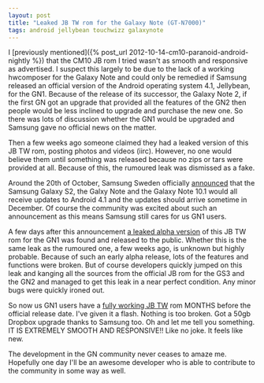 ```yaml
---
layout: post
title: "Leaked JB TW rom for the Galaxy Note (GT-N7000)"
tags: android jellybean touchwizz galaxynote
---
```


I [previously mentioned]({% post_url 2012-10-14-cm10-paranoid-android-nightly %}) that the CM10 JB rom I tried wasn't as smooth and responsive as advertised. I suspect this largely to be due to the lack of a working hwcomposer for the Galaxy Note and could only be remedied if Samsung released an official version of the Android operating system 4.1, Jellybean, for the GN1. Because of the release of its successor, the Galaxy Note 2, if the first GN got an upgrade that provided all the features of the GN2 then people would be less inclined to upgrade and purchase the new one. So there was lots of discussion whether the GN1 would be upgraded and Samsung gave no official news on the matter.
<!-- more -->
Then a few weeks ago someone claimed they had a leaked version of this JB TW rom, posting photos and videos (iirc). However, no one would believe them until something was released because no zips or tars were provided at all. Because of this, the rumoured leak was dismissed as a fake.

Around the 20th of October, Samsung Sweden officially [announced](http://www.androidauthority.com/galaxy-s2-jelly-bean-update-rolling-out-november-galaxy-note-galaxy-note-10-1-q4-124384/) that the Samsung Galaxy S2, the Galxy Note and the Galaxy Note 10.1 would all receive updates to Android 4.1 and the updates should arrive sometime in December. Of course the community was excited about such an announcement as this means Samsung still cares for us GN1 users.

A few days after this announcement [a leaked alpha version](http://www.sammobile.com/2012/10/23/leaked-android-4-1-1-jelly-bean-dump-for-the-galaxy-note/) of this JB TW rom for the GN1 was found and released to the public. Whether this is the same leak as the rumoured one, a few weeks ago, is unknown but highly probable. Because of such an early alpha release, lots of the features and functions were broken. But of course developers quickly jumped on this leak and kanging all the sources from the official JB rom for the GS3 and the GN2 and managed to get this leak in a near perfect condition. Any minor bugs were quickly ironed out.

So now us GN1 users have a [fully working JB TW](http://forum.xda-developers.com/showthread.php?t=1953847) rom MONTHS before the official release date.
 I've given it a flash. Nothing is too broken. Got a 50gb Dropbox upgrade thanks to Samsung too. Oh and let me tell you something. IT IS EXTREMELY SMOOTH AND RESPONSIVE!! Like no joke. It feels like new.

The development in the GN community never ceases to amaze me. Hopefully one day I'll be an awesome developer who is able to contribute to the community in some way as well.
